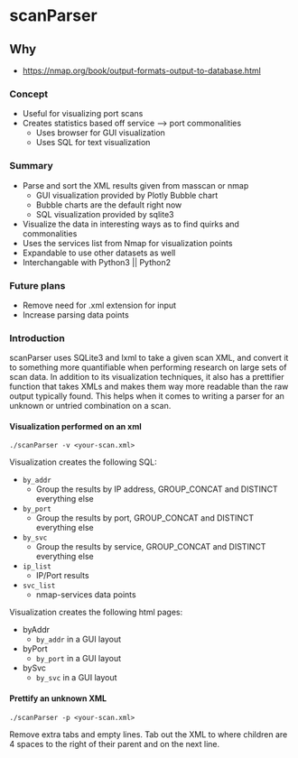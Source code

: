 # scanParser
## Why
- https://nmap.org/book/output-formats-output-to-database.html
### Concept
- Useful for visualizing port scans
- Creates statistics based off service --> port commonalities
  - Uses browser for GUI visualization
  - Uses SQL for text visualization

### Summary
 - Parse and sort the XML results given from masscan or nmap
   - GUI visualization provided by Plotly Bubble chart
    - Bubble charts are the default right now
   - SQL visualization provided by sqlite3
 - Visualize the data in interesting ways as to find quirks and commonalities
 - Uses the services list from Nmap for visualization points
 - Expandable to use other datasets as well
 - Interchangable with Python3 || Python2

### Future plans
 - Remove need for .xml extension for input
 - Increase parsing data points

### Introduction
scanParser uses SQLite3 and lxml to take a given scan XML, and convert it to something more quantifiable when performing research on large sets of scan data.  In addition to its visualization techniques, it also has a prettifier function that takes XMLs and makes them way more readable than the raw output typically found.  This helps when it comes to writing a parser for an unknown or untried combination on a scan.

#### Visualization performed on an xml
```
./scanParser -v <your-scan.xml>
```
Visualization creates the following SQL:
  - `by_addr`
    - Group the results by IP address, GROUP_CONCAT and DISTINCT everything else
  - `by_port`
    - Group the results by port, GROUP_CONCAT and DISTINCT everything else
  - `by_svc`
    - Group the results by service, GROUP_CONCAT and DISTINCT everything else
  - `ip_list`
    - IP/Port results
  - `svc_list`
    - nmap-services data points

Visualization creates the following html pages:
  - byAddr
    - `by_addr` in a GUI layout
  - byPort
    - `by_port` in a GUI layout
  - bySvc
    - `by_svc` in a GUI layout

#### Prettify an unknown XML
```
./scanParser -p <your-scan.xml>
```
Remove extra tabs and empty lines.  Tab out the XML to where children are 4 spaces to the right of their parent and on the next line.
